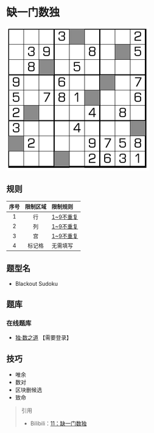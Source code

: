 # 缺一门数独
<!-- START doctoc generated TOC please keep comment here to allow auto update -->
<!-- DON'T EDIT THIS SECTION, INSTEAD RE-RUN doctoc TO UPDATE -->

<!-- END doctoc generated TOC please keep comment here to allow auto update -->

![题](../../../images/sudoku/缺一门数独.png)

## 规则

| 序号  | 限制区域 | 限制规则      |
|:---:|:----:|:----------|
|  1  |  行   | [1~9不重复] |
|  2  |  列   | [1~9不重复] |
|  3  |  宫   | [1~9不重复] |
|  4  | 标记格  | 无需填写      |

## 题型名

- Blackout Sudoku

## 题库

### 在线题库

- [独·数之道](http://www.sudokufans.org.cn/lx/game.index.php?type=qym) 【需要登录】

## 技巧

- 唯余
- 数对
- 区块删候选
- 致命

> 引用
>
> - Bilibili：[11：缺一门数独](https://www.bilibili.com/read/cv10180719)

[1~9不重复]: ../../../rules/rules.md#1to9不重复
